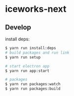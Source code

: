 
# iceworks-next

## Develop

install deps:

```bash
$ yarn run install:deps
# build packages and run link
$ yarn run setup

# start electron app
$ yarn run app:start

# packages
$ yarn run packages:watch
$ yarn run packages:build
```